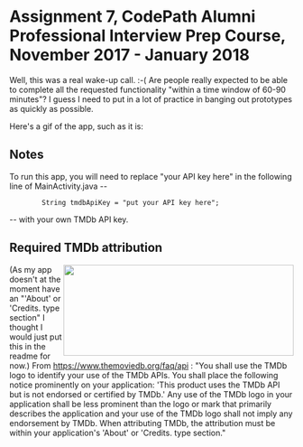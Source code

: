 # Assignment 7, CodePath Alumni Professional Interview Prep Course, November 2017 - January 2018
Well, this was a real wake-up call. :-( Are people really expected to be able to complete all the requested functionality "within a time window of 60-90 minutes"? I guess I need to put in a lot of practice in banging out prototypes as quickly as possible.

Here's a gif of the app, such as it is:

## Notes
To run this app, you will need to replace "your API key here" in the following line of MainActivity.java --
```
        String tmdbApiKey = "put your API key here";
```
-- with your own TMDb API key.

## Required TMDb attribution

<img src="https://www.themoviedb.org/assets/9b3f9c24d9fd5f297ae433eb33d93514/images/v4/logos/408x161-powered-by-rectangle-green.png" width="408px" height="161px" align="right">(As my app doesn't at the moment have an "'About' or 'Credits. type section" I thought I would just put this in the readme for now.) From https://www.themoviedb.org/faq/api : "You shall use the TMDb logo to identify your use of the TMDb APIs. You shall place the following notice prominently on your application: 'This product uses the TMDb API but is not endorsed or certified by TMDb.' Any use of the TMDb logo in your application shall be less prominent than the logo or mark that primarily describes the application and your use of the TMDb logo shall not imply any endorsement by TMDb. When attributing TMDb, the attribution must be within your application's 'About' or 'Credits. type section."
